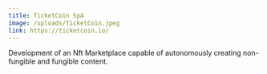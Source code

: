 ```yaml
---
title: TicketCoin SpA
image: /uploads/TicketCoin.jpeg
link: https://ticketcoin.io/
---
```

Development of an Nft Marketplace capable of autonomously creating non-fungible and fungible content.